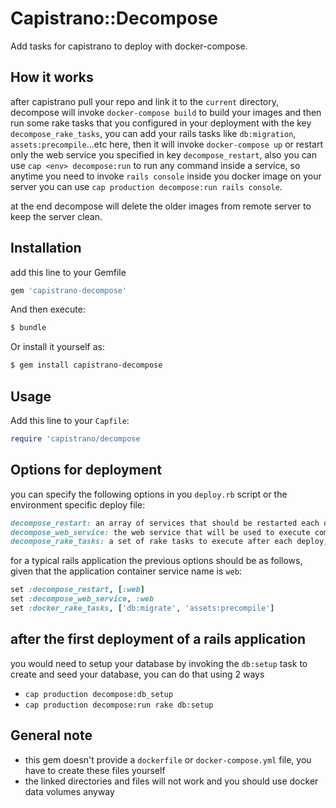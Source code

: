 # Capistrano::Decompose

Add tasks for capistrano to deploy with docker-compose.

## How it works

after capistrano pull your repo and link it to the `current` directory, decompose will invoke `docker-compose build` to build your images and then run some rake tasks that you configured in your deployment with the key `decompose_rake_tasks`, you can add your rails tasks like `db:migration`, `assets:precompile`...etc here, then it will invoke `docker-compose up` or restart only the web service you specified in key `decompose_restart`, also you can use `cap <env> decompose:run` to run any command inside a service, so anytime you need to invoke `rails console` inside you docker image on your server you can use `cap production decompose:run rails console`.

at the end decompose will delete the older images from remote server to keep the server clean.

## Installation

add this line to your Gemfile

``` ruby
gem 'capistrano-decompose'
```

And then execute:

``` bash
$ bundle
```

Or install it yourself as:

``` bash
$ gem install capistrano-decompose
```

## Usage

Add this line to your `Capfile`:

``` ruby
require 'capistrano/decompose
```

## Options for deployment

you can specify the following options in you `deploy.rb` script or the environment specific deploy file:

``` ruby
decompose_restart: an array of services that should be restarted each deployment, if not specified decompose will restart all services
decompose_web_service: the web service that will be used to execute commands inside like `rake` or any interactive command from `decompose:run`, default value: :web
decompose_rake_tasks: a set of rake tasks to execute after each deploy, default value is `nil`
```

for a typical rails application the previous options should be as follows, given that the application container service name is `web`:

```ruby
set :decompose_restart, [:web]
set :decompose_web_service, :web
set :docker_rake_tasks, ['db:migrate', 'assets:precompile']
```

## after the first deployment of a rails application

you would need to setup your database by invoking the `db:setup` task to create and seed your database, you can do that using 2 ways

* `cap production decompose:db_setup`
* `cap production decompose:run rake db:setup`

## General note

* this gem doesn't provide a `dockerfile` or `docker-compose.yml` file, you have to create these files yourself
* the linked directories and files will not work and you should use docker data volumes anyway
